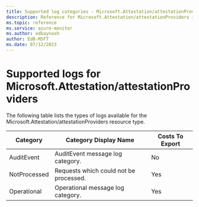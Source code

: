```yaml
---
title: Supported log categories - Microsoft.Attestation/attestationProviders
description: Reference for Microsoft.Attestation/attestationProviders in Azure Monitor Logs.
ms.topic: reference
ms.service: azure-monitor
ms.author: edbaynash
author: EdB-MSFT
ms.date: 07/12/2023
---
```

# Supported logs for Microsoft.Attestation/attestationProviders  
<!-- Data source : naam-->


  The following table lists the types of logs available for the Microsoft.Attestation/attestationProviders resource type.

|Category|Category Display Name|Costs To Export|
|---|---|---|
|AuditEvent |AuditEvent message log category. |No |
|NotProcessed |Requests which could not be processed. |Yes |
|Operational |Operational message log category. |Yes |


<!--Gen Date:  Wed Jul 12 2023 17:59:09 GMT+0300 (Israel Daylight Time)-->